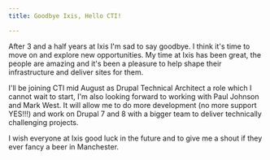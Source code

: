 ```yaml
---
title: Goodbye Ixis, Hello CTI!

---
```

After 3 and a half years at Ixis I'm sad to say goodbye. I think it's time to move on and explore new opportunities. My time at Ixis has been great, the people are amazing and it's been a pleasure to help shape their infrastructure and deliver sites for them.

I'll be joining CTI mid August as Drupal Technical Architect a role which I cannot wait to start, I'm also looking forward to working with Paul Johnson and Mark West. It will allow me to do more development (no more support YES!!!) and work on Drupal 7 and 8 with a bigger team to deliver technically challenging projects.

I wish everyone at Ixis good luck in the future and to give me a shout if they ever fancy a beer in Manchester.
